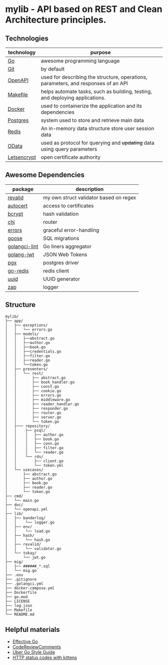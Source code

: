# mylib - API based on REST and Clean Architecture principles.

## Technologies

| technology                                                     | purpose                                                                            |
|----------------------------------------------------------------|------------------------------------------------------------------------------------|
| [Go](https://go.dev/)                                          | awesome programming language                                                       |
| [Git](https://git-scm.com/)                                    | by default                                                                         |
| [OpenAPI](https://www.openapis.org/)                           | used for describing the structure, operations, parameters, and responses of an API |
| [Makefile](https://www.gnu.org/software/make/manual/make.html) | helps automate tasks, such as building, testing, and deploying applications.       |
| [Docker](https://www.docker.com/)                              | used to containerize the application and its dependencies                          |
| [Postgres](https://www.postgresql.org/)                        | system used to store and retrieve main data                                        |
| [Redis](https://redis.io/)                                     | An in-memory data structure store user session data                                |
| [OData](https://www.odata.org/)                                | used as protocol for querying and ~~updating~~ data using query parameters         |
| [Letsencrypt](https://letsencrypt.org/)                        | open certificate authority                                                         |

## Awesome Dependencies

| package                                                    | description                            |
|------------------------------------------------------------|----------------------------------------|
| [revalid](github.com/delveper/revalid)                     | my own struct validator based on regex |
| [autocert](golang.org/x/crypto/acme/autocert)              | access to certificates                 |
| [bcrypt](golang.org/x/crypto/bcrypt)                       | hash validation                        |
| [chi](github.com/go-chi/chi/v5)                            | router                                 |
| [errors](github.com/pkg/errors)                            | graceful error-handling                |
| [goose](github.com/pressly/goose/v3)                       | SQL migrations                         |
| [golangci-lint](https://github.com/golangci/golangci-lint) | Go liners aggregator                   |
| [golang-jwt](github.com/golang-jwt/jwt/v4)                 | JSON Web Tokens                        |
| [pgx](github.com/jackc/pgx/v5/stdlib)                      | postgres driver                        |
| [go-redis](github.com/go-redis/redis/v8)                   | redis client                           |
| [uuid](github.com/google/uuid)                             | UUID generator                         |
| [zap](go.uber.org/zap)                                     | logger                                 |

## Structure

```
mylib/
├── app/
│   ├── exceptions/
│   │   └── errors.go
│   ├── models/
│   │   ├──abstract.go
│   │   ├──author.go
│   │   ├──book.go
│   │   ├──credentials.go
│   │   ├──filter.go
│   │   ├──reader.go
│   │   └──token.go
│   ├── presenters/
│   │   └── rest/
│   │       ├── abstract.go
│   │       ├── book_handler.go
│   │       ├── const.go
│   │       ├── cookie.go
│   │       ├── errors.go
│   │       ├── middleware.go
│   │       ├── reader_handler.go
│   │       ├── responder.go
│   │       ├── router.go
│   │       ├── server.go
│   │       └── token.go
│   ├─── repository/
│   │    ├── psql/
│   │    │   ├── author.go 
│   │    │   ├── book.go
│   │    │   ├── conn.go
│   │    │   ├── filter.go
│   │    │   └── reader.go
│   │    └── rds/
│   │        ├── client.go
│   │        └── token.yml
│   └── usecases/
│       ├── abstract.go 
│       ├── author.go   
│       ├── book.go   
│       ├── reader.go   
│       └── token.go   
├── cmd/
│   └── main.go 
├── doc/
│   └── openapi.yml 
├── lib/
│   ├── banderlog/
│   │    └── logger.go
│   ├── env/
│   │    └── load.go
│   ├── hash/
│   │    └── hash.go
│   ├── revalid/
│   │    └── validator.go
│   └── tokay/
│       └── jwt.go
├── mig/
│   ├── ######_*.sql
│   └── mig.go 
├── .env 
├── .gitignore 
├── .golangci.yml 
├── docker-compose.yml
├── Dockerfile
├── go.mod
├── LICENSE
├── log.json
├── Makefile
└── README.md
```

## Helpful materials

* [Effective Go](https://go.dev/doc/effective_go)
* [CodeReviewComments](https://github.com/golang/go/wiki/CodeReviewComments)
* [Uber Go Style Guide](https://github.com/uber-go/guide/blob/master/style.md)
* [HTTP status codes with kittens](https://httpcats.com/)

